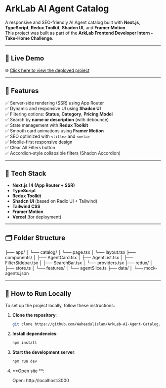 # ArkLab AI Agent Catalog

A responsive and SEO-friendly AI Agent catalog built with **Next.js**, **TypeScript**, **Redux Toolkit**, **Shadcn UI**, and **Framer Motion**.  
This project was built as part of the **ArkLab Frontend Developer Intern - Take-Home Challenge**.

---

## 🔗 Live Demo

🌐 [Click here to view the deployed project](https://ark-lab-ai-agent-catalog-rho.vercel.app/)

---

## 🚀 Features

✅ Server-side rendering (SSR) using App Router  
✅ Dynamic and responsive UI using **Shadcn UI**  
✅ Filtering options: **Status**, **Category**, **Pricing Model**  
✅ Search by **name or description** (with debounce)  
✅ State management with **Redux Toolkit**  
✅ Smooth card animations using **Framer Motion**  
✅ SEO optimized with `<title>` and `<meta>`  
✅ Mobile-first responsive design  
✅ Clear All Filters button  
✅ Accordion-style collapsible filters (Shadcn Accordion)

---

## 🧩 Tech Stack

- **Next.js 14 (App Router + SSR)**
- **TypeScript**
- **Redux Toolkit**
- **Shadcn UI** (based on Radix UI + Tailwind)
- **Tailwind CSS**
- **Framer Motion**
- **Vercel** (for deployment)

---

## 🗂️ Folder Structure

├── app/
│ └── catalog/
│ └── page.tsx
│ └── layout.tsx
├── components/
│ ├── AgentCard.tsx
│ ├── AgentList.tsx
│ ├── FilterSidebar.tsx
│ ├── SearchBar.tsx
│ └── providers.tsx
├── redux/
│ ├── store.ts
│ └── features/
│ └── agentSlice.ts
├── data/
│ └── mock-agents.json

---

## 🧪 How to Run Locally

To set up the project locally, follow these instructions:

1. **Clone the repository**:

   ```bash
   git clone https://github.com/Waheedulislam/ArkLab-AI-Agent-Catalog.git

   ```

2. **Install dependencies**:

   ```bash
   npm install

   ```

3. **Start the development server**:

   ```bash
   npm run dev
   ```

4. **Open site **:

   Open: http://localhost:3000
